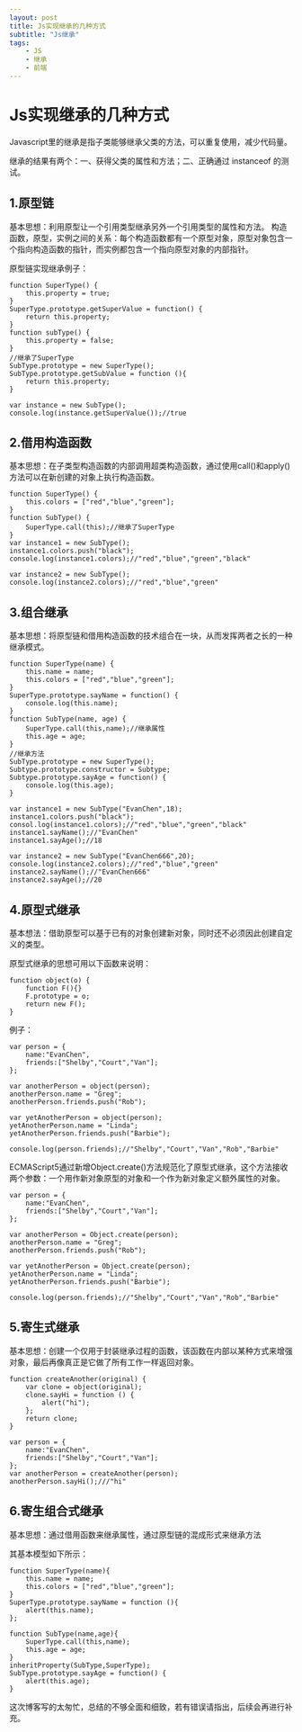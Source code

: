 ```yaml
---
layout: post
title: Js实现继承的几种方式  
subtitle: "Js继承"
tags:
    - JS 
    - 继承 
    - 前端  
---
```


# Js实现继承的几种方式 

Javascript里的继承是指子类能够继承父类的方法，可以重复使用，减少代码量。

继承的结果有两个：一、获得父类的属性和方法；二、正确通过 instanceof 的测试。



## 1.原型链

基本思想：利用原型让一个引用类型继承另外一个引用类型的属性和方法。
构造函数，原型，实例之间的关系：每个构造函数都有一个原型对象，原型对象包含一个指向构造函数的指针，而实例都包含一个指向原型对象的内部指针。

原型链实现继承例子：

```
function SuperType() {
    this.property = true;
}
SuperType.prototype.getSuperValue = function() {
    return this.property;
}
function subType() {
    this.property = false;
}
//继承了SuperType
SubType.prototype = new SuperType();
SubType.prototype.getSubValue = function (){
    return this.property;
}

var instance = new SubType();
console.log(instance.getSuperValue());//true
```

## 2.借用构造函数

基本思想：在子类型构造函数的内部调用超类构造函数，通过使用call()和apply()方法可以在新创建的对象上执行构造函数。


```
function SuperType() {
    this.colors = ["red","blue","green"];
}
function SubType() {
    SuperType.call(this);//继承了SuperType
}
var instance1 = new SubType();
instance1.colors.push("black");
console.log(instance1.colors);//"red","blue","green","black"

var instance2 = new SubType();
console.log(instance2.colors);//"red","blue","green"

```


## 3.组合继承

基本思想：将原型链和借用构造函数的技术组合在一块，从而发挥两者之长的一种继承模式。

```
function SuperType(name) {
    this.name = name;
    this.colors = ["red","blue","green"];
}
SuperType.prototype.sayName = function() {
    console.log(this.name);
}
function SubType(name, age) {
    SuperType.call(this,name);//继承属性
    this.age = age;
}
//继承方法
SubType.prototype = new SuperType();
Subtype.prototype.constructor = Subtype;
Subtype.prototype.sayAge = function() {
    console.log(this.age);
}

var instance1 = new SubType("EvanChen",18);
instance1.colors.push("black");
consol.log(instance1.colors);//"red","blue","green","black"
instance1.sayName();//"EvanChen"
instance1.sayAge();//18

var instance2 = new SubType("EvanChen666",20);
console.log(instance2.colors);//"red","blue","green"
instance2.sayName();//"EvanChen666"
instance2.sayAge();//20
```


## 4.原型式继承

基本想法：借助原型可以基于已有的对象创建新对象，同时还不必须因此创建自定义的类型。


原型式继承的思想可用以下函数来说明：

```
function object(o) {
    function F(){}
    F.prototype = o;
    return new F();
}
```

例子：

```
var person = {
    name:"EvanChen",
    friends:["Shelby","Court","Van"];
};

var anotherPerson = object(person);
anotherPerson.name = "Greg";
anotherPerson.friends.push("Rob");

var yetAnotherPerson = object(person);
yetAnotherPerson.name = "Linda";
yetAnotherPerson.friends.push("Barbie");

console.log(person.friends);//"Shelby","Court","Van","Rob","Barbie"
```

ECMAScript5通过新增Object.create()方法规范化了原型式继承，这个方法接收两个参数：一个用作新对象原型的对象和一个作为新对象定义额外属性的对象。

```
var person = {
    name:"EvanChen",
    friends:["Shelby","Court","Van"];
};

var anotherPerson = Object.create(person);
anotherPerson.name = "Greg";
anotherPerson.friends.push("Rob");

var yetAnotherPerson = Object.create(person);
yetAnotherPerson.name = "Linda";
yetAnotherPerson.friends.push("Barbie");

console.log(person.friends);//"Shelby","Court","Van","Rob","Barbie"
```


## 5.寄生式继承

基本思想：创建一个仅用于封装继承过程的函数，该函数在内部以某种方式来增强对象，最后再像真正是它做了所有工作一样返回对象。

```
function createAnother(original) {
    var clone = object(original);
    clone.sayHi = function () {
        alert("hi");
    };
    return clone;
}

var person = {
    name:"EvanChen",
    friends:["Shelby","Court","Van"];
};
var anotherPerson = createAnother(person);
anotherPerson.sayHi();///"hi"
```

## 6.寄生组合式继承

基本思想：通过借用函数来继承属性，通过原型链的混成形式来继承方法

其基本模型如下所示：

```
function SuperType(name){
    this.name = name;
    this.colors = ["red","blue","green"];
}
SuperType.prototype.sayName = function (){
    alert(this.name);
};

function SubType(name,age){
    SuperType.call(this,name);
    this.age = age;
}
inheritProperty(SubType,SuperType);
SubType.prototype.sayAge = function() {
    alert(this.age);
}
```




这次博客写的太匆忙，总结的不够全面和细致，若有错误请指出，后续会再进行补充。
